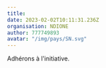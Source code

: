 ```yaml
---
title: 
date: 2023-02-02T10:11:31.236Z
organisation: NDIONE 
author: 777749893
avatar: "/img/pays/SN.svg"
---
```


Adhérons à l'initiative.
